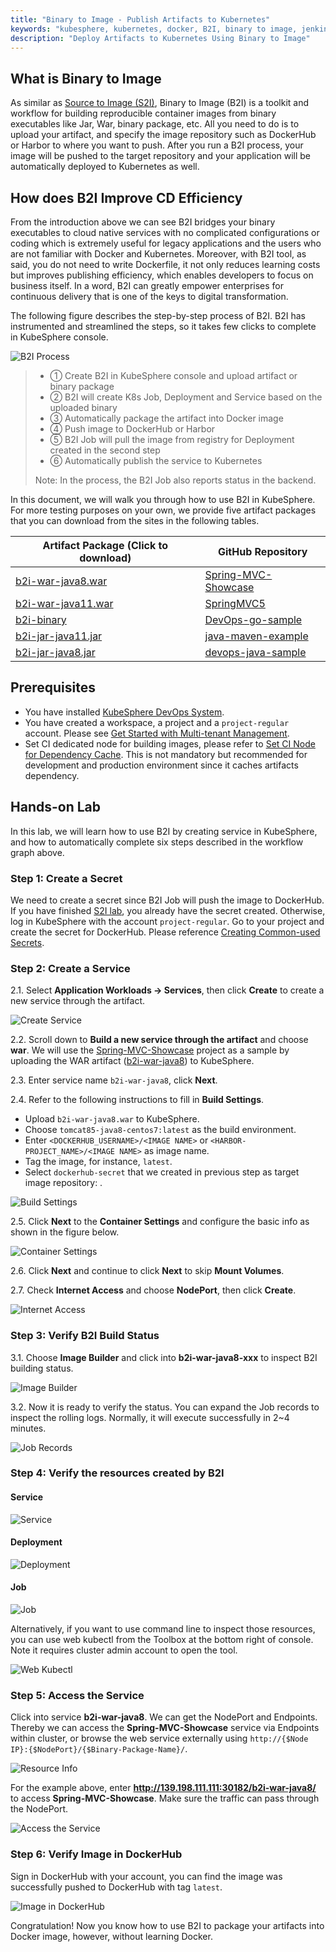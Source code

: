 ```yaml
---
title: "Binary to Image - Publish Artifacts to Kubernetes"
keywords: "kubesphere, kubernetes, docker, B2I, binary to image, jenkins"
description: "Deploy Artifacts to Kubernetes Using Binary to Image"
---
```


## What is Binary to Image

As similar as [Source to Image (S2I)](../source-to-image), Binary to Image (B2I) is a toolkit and workflow for building reproducible container images from binary executables like Jar, War, binary package, etc. All you need to do is to upload your artifact, and specify the image repository such as DockerHub or Harbor to where you want to push. After you run a B2I process, your image will be pushed to the target repository and your application will be automatically deployed to Kubernetes as well.

## How does B2I Improve CD Efficiency

From the introduction above we can see B2I bridges your binary executables to cloud native services with no complicated configurations or coding which is extremely useful for legacy applications and the users who are not familiar with Docker and Kubernetes. Moreover, with B2I tool, as said, you do not need to write Dockerfile, it not only reduces learning costs but improves publishing efficiency, which enables developers to focus on business itself. In a word, B2I can greatly empower enterprises for continuous delivery that is one of the keys to digital transformation.

The following figure describes the step-by-step process of B2I. B2I has instrumented and streamlined the steps, so it takes few clicks to complete in KubeSphere console.

![B2I Process](https://pek3b.qingstor.com/kubesphere-docs/png/20200108144952.png)

> - ① Create B2I in KubeSphere console and upload artifact or binary package
> - ② B2I will create K8s Job, Deployment and Service based on the uploaded binary
> - ③ Automatically package the artifact into Docker image
> - ④ Push image to DockerHub or Harbor
> - ⑤ B2I Job will pull the image from registry for Deployment created in the second step
> - ⑥ Automatically publish the service to Kubernetes
>
> Note: In the process, the B2I Job also reports status in the backend.

In this document, we will walk you through how to use B2I in KubeSphere. For more testing purposes on your own, we provide five artifact packages that you can download from the sites in the following tables.

|Artifact Package (Click to download) | GitHub Repository|
| ---  |  ---- |
| [b2i-war-java8.war](https://github.com/kubesphere/tutorial/raw/master/tutorial%204%20-%20s2i-b2i/b2i-war-java8.war)| [Spring-MVC-Showcase](https://github.com/spring-projects/spring-mvc-showcase)|
|[b2i-war-java11.war](https://github.com/kubesphere/tutorial/raw/master/tutorial%204%20-%20s2i-b2i/b2i-war-java11.war)| [SpringMVC5](https://github.com/kubesphere/s2i-java-container/tree/master/tomcat/examples/springmvc5)
|[b2i-binary](https://github.com/kubesphere/tutorial/raw/master/tutorial%204%20-%20s2i-b2i/b2i-binary)| [DevOps-go-sample](https://github.com/runzexia/devops-go-sample) |
|[b2i-jar-java11.jar](https://github.com/kubesphere/tutorial/raw/master/tutorial%204%20-%20s2i-b2i/b2i-jar-java11.jar) |[java-maven-example](https://github.com/kubesphere/s2i-java-container/tree/master/java/examples/maven) |
|[b2i-jar-java8.jar](https://github.com/kubesphere/tutorial/raw/master/tutorial%204%20-%20s2i-b2i/b2i-jar-java8.jar) | [devops-java-sample](https://github.com/kubesphere/devops-java-sample) |

## Prerequisites

- You have installed [KubeSphere DevOps System](../../installation/install-devops).
- You have created a workspace, a project and a `project-regular` account. Please see [Get Started with Multi-tenant Management](../admin-quick-start).
- Set CI dedicated node for building images, please refer to [Set CI Node for Dependency Cache](../../devops/devops-ci-node). This is not mandatory but recommended for development and production environment since it caches artifacts dependency.

## Hands-on Lab

In this lab, we will learn how to use B2I by creating service in KubeSphere, and how to automatically complete six steps described in the workflow graph above.

### Step 1: Create a Secret

We need to create a secret since B2I Job will push the image to DockerHub. If you have finished [S2I lab](../source-to-image), you already have the secret created. Otherwise, log in KubeSphere with the account `project-regular`. Go to your project and create the secret for DockerHub. Please reference [Creating Common-used Secrets](../../configuration/secrets#create-common-used-secrets).

### Step 2: Create a Service

2.1. Select **Application Workloads → Services**, then click **Create** to create a new service through the artifact.

![Create Service](https://pek3b.qingstor.com/kubesphere-docs/png/20200108170544.png)

2.2. Scroll down to **Build a new service through the artifact** and choose **war**. We will use the [Spring-MVC-Showcase](https://github.com/spring-projects/spring-mvc-showcase) project as a sample by uploading the WAR artifact ([b2i-war-java8](https://github.com/kubesphere/tutorial/raw/master/tutorial%204%20-%20s2i-b2i/b2i-war-java8.war)) to KubeSphere.

2.3. Enter service name `b2i-war-java8`, click **Next**.

2.4. Refer to the following instructions to fill in **Build Settings**.

- Upload `b2i-war-java8.war` to KubeSphere.
- Choose `tomcat85-java8-centos7:latest` as the build environment.
- Enter `<DOCKERHUB_USERNAME>/<IMAGE NAME>` or `<HARBOR-PROJECT_NAME>/<IMAGE NAME>` as image name.
- Tag the image, for instance, `latest`.
- Select `dockerhub-secret` that we created in previous step as target image repository: .

![Build Settings](https://pek3b.qingstor.com/kubesphere-docs/png/20200108175747.png)

2.5. Click **Next** to the **Container Settings** and configure the basic info as shown in the figure below.

![Container Settings](https://pek3b.qingstor.com/kubesphere-docs/png/20200108175907.png)

2.6. Click **Next** and continue to click **Next** to skip **Mount Volumes**.

2.7. Check **Internet Access** and choose **NodePort**, then click **Create**.

![Internet Access](https://pek3b.qingstor.com/kubesphere-docs/png/20200108180015.png)

### Step 3: Verify B2I Build Status

3.1. Choose **Image Builder** and click into **b2i-war-java8-xxx** to inspect B2I building status.

![Image Builder](https://pek3b.qingstor.com/kubesphere-docs/png/20200108181100.png)

3.2. Now it is ready to verify the status. You can expand the Job records to inspect the rolling logs. Normally, it will execute successfully in 2~4 minutes.

![Job Records](https://pek3b.qingstor.com/kubesphere-docs/png/20200108181133.png)

### Step 4: Verify the resources created by B2I

#### Service

![Service](https://pek3b.qingstor.com/kubesphere-docs/png/20200108182649.png)

#### Deployment

![Deployment](https://pek3b.qingstor.com/kubesphere-docs/png/20200108182707.png)

#### Job

![Job](https://pek3b.qingstor.com/kubesphere-docs/png/20200108183640.png)

Alternatively, if you want to use command line to inspect those resources, you can use web kubectl from the Toolbox at the bottom right of console. Note it requires cluster admin account to open the tool.

![Web Kubectl](https://pek3b.qingstor.com/kubesphere-docs/png/20200108184829.png)

### Step 5: Access the Service

Click into service **b2i-war-java8**. We can get the NodePort and Endpoints. Thereby we can access the **Spring-MVC-Showcase** service via Endpoints within cluster, or browse the web service externally using `http://{$Node IP}:{$NodePort}/{$Binary-Package-Name}/`.

![Resource Info](https://pek3b.qingstor.com/kubesphere-docs/png/20200108185210.png)

For the example above, enter **http://139.198.111.111:30182/b2i-war-java8/** to access **Spring-MVC-Showcase**. Make sure the traffic can pass through the NodePort.

![Access the Service](https://pek3b.qingstor.com/kubesphere-docs/png/20200108190256.png)

### Step 6: Verify Image in DockerHub

Sign in DockerHub with your account, you can find the image was successfully pushed to DockerHub with tag `latest`.

 ![Image in DockerHub](https://pek3b.qingstor.com/kubesphere-docs/png/20200108191311.png)

Congratulation! Now you know how to use B2I to package your artifacts into Docker image, however, without learning Docker.
